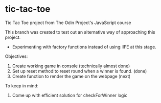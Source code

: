 # tic-tac-toe
Tic Tac Toe project from The Odin Project's JavaScript course

This branch was created to test out an alternative way of approaching this project.

- Experimenting with factory functions instead of using IIFE at this stage.


Objectives:

1. Create working game in console (technically almost done)
2. Set up reset method to reset round when a winner is found. (done)
3. Create function to render the game on the webpage (next)

To keep in mind:

1. Come up with efficient solution for checkForWinner logic

